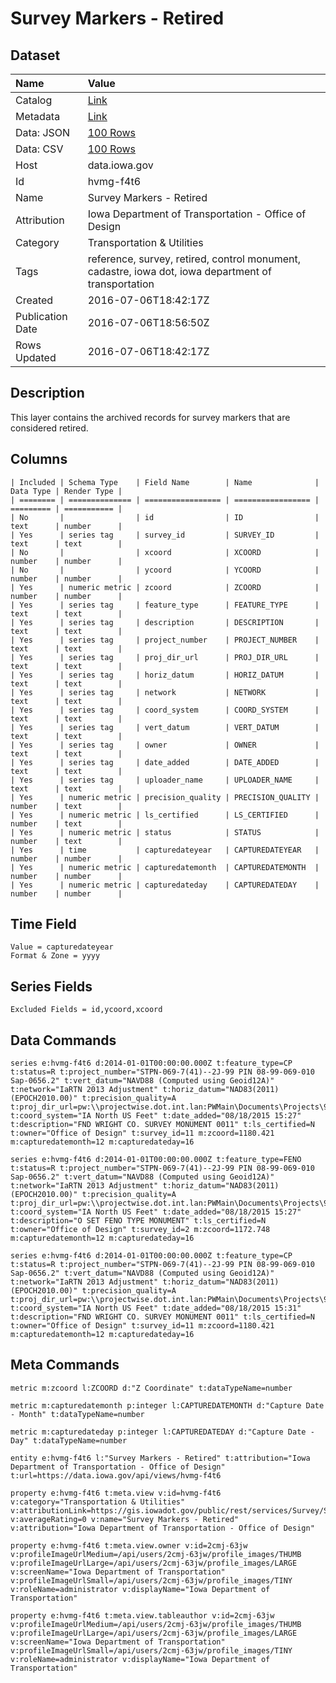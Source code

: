 # Survey Markers - Retired

## Dataset

| Name | Value |
| :--- | :---- |
| Catalog | [Link](https://catalog.data.gov/dataset/survey-markers-retired) |
| Metadata | [Link](https://data.iowa.gov/api/views/hvmg-f4t6) |
| Data: JSON | [100 Rows](https://data.iowa.gov/api/views/hvmg-f4t6/rows.json?max_rows=100) |
| Data: CSV | [100 Rows](https://data.iowa.gov/api/views/hvmg-f4t6/rows.csv?max_rows=100) |
| Host | data.iowa.gov |
| Id | hvmg-f4t6 |
| Name | Survey Markers - Retired |
| Attribution | Iowa Department of Transportation - Office of Design |
| Category | Transportation & Utilities |
| Tags | reference, survey, retired, control monument, cadastre, iowa dot, iowa department of transportation |
| Created | 2016-07-06T18:42:17Z |
| Publication Date | 2016-07-06T18:56:50Z |
| Rows Updated | 2016-07-06T18:42:17Z |

## Description

This layer contains the archived records for survey markers that are considered retired.

## Columns

```ls
| Included | Schema Type    | Field Name        | Name              | Data Type | Render Type |
| ======== | ============== | ================= | ================= | ========= | =========== |
| No       |                | id                | ID                | text      | number      |
| Yes      | series tag     | survey_id         | SURVEY_ID         | text      | text        |
| No       |                | xcoord            | XCOORD            | number    | number      |
| No       |                | ycoord            | YCOORD            | number    | number      |
| Yes      | numeric metric | zcoord            | ZCOORD            | number    | number      |
| Yes      | series tag     | feature_type      | FEATURE_TYPE      | text      | text        |
| Yes      | series tag     | description       | DESCRIPTION       | text      | text        |
| Yes      | series tag     | project_number    | PROJECT_NUMBER    | text      | text        |
| Yes      | series tag     | proj_dir_url      | PROJ_DIR_URL      | text      | text        |
| Yes      | series tag     | horiz_datum       | HORIZ_DATUM       | text      | text        |
| Yes      | series tag     | network           | NETWORK           | text      | text        |
| Yes      | series tag     | coord_system      | COORD_SYSTEM      | text      | text        |
| Yes      | series tag     | vert_datum        | VERT_DATUM        | text      | text        |
| Yes      | series tag     | owner             | OWNER             | text      | text        |
| Yes      | series tag     | date_added        | DATE_ADDED        | text      | text        |
| Yes      | series tag     | uploader_name     | UPLOADER_NAME     | text      | text        |
| Yes      | numeric metric | precision_quality | PRECISION_QUALITY | number    | text        |
| Yes      | numeric metric | ls_certified      | LS_CERTIFIED      | number    | text        |
| Yes      | numeric metric | status            | STATUS            | number    | text        |
| Yes      | time           | capturedateyear   | CAPTUREDATEYEAR   | number    | number      |
| Yes      | numeric metric | capturedatemonth  | CAPTUREDATEMONTH  | number    | number      |
| Yes      | numeric metric | capturedateday    | CAPTUREDATEDAY    | number    | number      |
```

## Time Field

```ls
Value = capturedateyear
Format & Zone = yyyy
```

## Series Fields

```ls
Excluded Fields = id,ycoord,xcoord
```

## Data Commands

```ls
series e:hvmg-f4t6 d:2014-01-01T00:00:00.000Z t:feature_type=CP t:status=R t:project_number="STPN-069-7(41)--2J-99 PIN 08-99-069-010 Sap-0656.2" t:vert_datum="NAVD88 (Computed using Geoid12A)" t:network="IaRTN 2013 Adjustment" t:horiz_datum="NAD83(2011) (EPOCH2010.00)" t:precision_quality=A t:proj_dir_url=pw:\\projectwise.dot.int.lan:PWMain\Documents\Projects\9906901013\PrelimSurvey\ t:coord_system="IA North US Feet" t:date_added="08/18/2015 15:27" t:description="FND WRIGHT CO. SURVEY MONUMENT 0011" t:ls_certified=N t:owner="Office of Design" t:survey_id=11 m:zcoord=1180.421 m:capturedatemonth=12 m:capturedateday=16

series e:hvmg-f4t6 d:2014-01-01T00:00:00.000Z t:feature_type=FENO t:status=R t:project_number="STPN-069-7(41)--2J-99 PIN 08-99-069-010 Sap-0656.2" t:vert_datum="NAVD88 (Computed using Geoid12A)" t:network="IaRTN 2013 Adjustment" t:horiz_datum="NAD83(2011) (EPOCH2010.00)" t:precision_quality=A t:proj_dir_url=pw:\\projectwise.dot.int.lan:PWMain\Documents\Projects\9906901013\PrelimSurvey\ t:coord_system="IA North US Feet" t:date_added="08/18/2015 15:27" t:description="O SET FENO TYPE MONUMENT" t:ls_certified=N t:owner="Office of Design" t:survey_id=2 m:zcoord=1172.748 m:capturedatemonth=12 m:capturedateday=16

series e:hvmg-f4t6 d:2014-01-01T00:00:00.000Z t:feature_type=CP t:status=R t:project_number="STPN-069-7(41)--2J-99 PIN 08-99-069-010 Sap-0656.2" t:vert_datum="NAVD88 (Computed using Geoid12A)" t:network="IaRTN 2013 Adjustment" t:horiz_datum="NAD83(2011) (EPOCH2010.00)" t:precision_quality=A t:proj_dir_url=pw:\\projectwise.dot.int.lan:PWMain\Documents\Projects\9906901013\PrelimSurvey\ t:coord_system="IA North US Feet" t:date_added="08/18/2015 15:31" t:description="FND WRIGHT CO. SURVEY MONUMENT 0011" t:ls_certified=N t:owner="Office of Design" t:survey_id=11 m:zcoord=1180.421 m:capturedatemonth=12 m:capturedateday=16
```

## Meta Commands

```ls
metric m:zcoord l:ZCOORD d:"Z Coordinate" t:dataTypeName=number

metric m:capturedatemonth p:integer l:CAPTUREDATEMONTH d:"Capture Date - Month" t:dataTypeName=number

metric m:capturedateday p:integer l:CAPTUREDATEDAY d:"Capture Date - Day" t:dataTypeName=number

entity e:hvmg-f4t6 l:"Survey Markers - Retired" t:attribution="Iowa Department of Transportation - Office of Design" t:url=https://data.iowa.gov/api/views/hvmg-f4t6

property e:hvmg-f4t6 t:meta.view v:id=hvmg-f4t6 v:category="Transportation & Utilities" v:attributionLink=https://gis.iowadot.gov/public/rest/services/Survey/Survey_Markers/MapServer/1 v:averageRating=0 v:name="Survey Markers - Retired" v:attribution="Iowa Department of Transportation - Office of Design"

property e:hvmg-f4t6 t:meta.view.owner v:id=2cmj-63jw v:profileImageUrlMedium=/api/users/2cmj-63jw/profile_images/THUMB v:profileImageUrlLarge=/api/users/2cmj-63jw/profile_images/LARGE v:screenName="Iowa Department of Transportation" v:profileImageUrlSmall=/api/users/2cmj-63jw/profile_images/TINY v:roleName=administrator v:displayName="Iowa Department of Transportation"

property e:hvmg-f4t6 t:meta.view.tableauthor v:id=2cmj-63jw v:profileImageUrlMedium=/api/users/2cmj-63jw/profile_images/THUMB v:profileImageUrlLarge=/api/users/2cmj-63jw/profile_images/LARGE v:screenName="Iowa Department of Transportation" v:profileImageUrlSmall=/api/users/2cmj-63jw/profile_images/TINY v:roleName=administrator v:displayName="Iowa Department of Transportation"
```